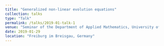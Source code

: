 ```yaml
---
title: "Generalized non-linear evolution equations"
collection: talks
type: "Talk"
permalink: /talks/2019-01-talk-1
venue: "Seminar of the Department of Applied Mathematics, University of Freiburg"
date: 2019-01-29
location: "Freiburg im Breisgau, Germany"
---
```

 
